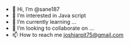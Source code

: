 - 👋 Hi, I’m @sane187
- 👀 I’m interested in Java script
- 🌱 I’m currently learning ...
- 💞️ I’m looking to collaborate on ...
- 📫 How to reach me joshiarpit75@gmail.com

<!---
sane187/sane187 is a ✨ special ✨ repository because its `README.md` (this file) appears on your GitHub profile.
You can click the Preview link to take a look at your changes.
--->
